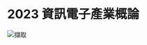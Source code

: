 # 2023  資訊電子產業概論

![擷取](https://github.com/Lin-Chen-Yeh/information.md/assets/145889686/ffe96df0-5338-40cf-88f3-91ff24cd38c1)


